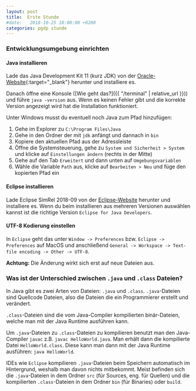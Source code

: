 ```yaml
---
layout: post
title:  Erste Stunde
#date:   2018-10-25 10:00:00 +0200
categories: pgdp stunde
---
```

<!--
### Folien
 - [Folien der erste Stunde]({{ "/assets/slides/pgdp-tutorium-1.pdf" | relative_url }}) -->

### Entwicklungsumgebung einrichten
#### Java installieren
Lade das Java Development Kit 11 (kurz JDK) von der
[Oracle-Website](https://www.oracle.com/technetwork/java/javase/downloads/jdk11-downloads-5066655.html){:target="_blank"}
herunter und installiere es.

Danach öffne eine Konsole ([Wie geht das?]({{ "/terminal" | relative_url }}))
und führe `java -version` aus. Wenn es keinen Fehler gibt und die korrekte Version angezeigt wird
hat die Installation funktioniert.

Unter Windows musst du eventuell noch Java zum Pfad hinzufügen:
1. Gehe im Explorer zu `C:\Program Files\Java`
2. Gehe in den Ordner der mit `jdk` anfängt und dannach in `bin`
3. Kopiere den aktuellen Pfad aus der Adressleiste
4. Öffne die Systemsteuerung, gehe zu `System und Sicherheit > System` und klicke auf `Einstellungen ändern` (rechts in der Mitte)
5. Gehe auf den Tab `Erweitert` und dann unten auf `Umgebungsvariablen`
6. Wähle die Variable `Path` aus, klicke auf `Bearbeiten > Neu` und füge den kopierten Pfad ein

#### Eclipse installieren
Lade Eclipse SimRel 2018-09 von der [Eclipse-Website](https://www.eclipse.org/downloads/) herunter und installiere es.
Wenn du beim installieren aus mehreren Versionen auswählen kannst ist die richtige Version `Eclipse for Java Developers`.

#### UTF-8 Kodierung einstellen
In `Eclipse` geht das unter `Window -> Preferences` bzw. `Eclipse -> Preferences` auf MacOS
und anschließend `General -> Workspace -> Text-file encoding -> Other -> UTF-8`.

**Achtung:** Die Änderung wirkt sich erst auf neue Dateien aus.

### Was ist der Unterschied zwischen `.java` und `.class` Dateien?
In Java gibt es zwei Arten von Dateien: `.java` und `.class`. `.java`-Dateien sind Quellcode Dateien,
also die Dateien die ein Programmierer erstellt und verändert.

`.class`-Dateien sind die vom Java-Compiler kompilierten binär-Dateien, welche man mit der Java Runtime ausführen kann.

Um `.java`-Dateien zu `.class`-Dateien zu kompilieren benutzt man den Java-Compiler `javac` z.B. `javac HelloWorld.java`.
Man erhält dann die kompilierte Datei `HelloWorld.class`. Diese kann man dann mit der Java Runtime ausführen: `java HelloWorld`.

IDEs wie `Eclipse` kompilieren `.java`-Dateien beim Speichern automatisch im Hintergrund, weshalb man davon
nichts mitbekommt. Meist befinden sich die `.java`-Dateien in dem Ordner `src` (für Sources, eng. für Quellen)
und die kompilierten `.class`-Dateien in dem Ordner `bin` (für Binaries) oder `build`.
